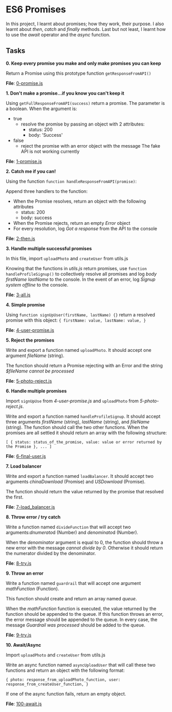 # ES6 Promises

In this project, I learnt about promises; how they work, their purpose. I also learnt about *then*, *catch* and *finally* methods. Last but not least, I learnt how to use the *await* operator and the *async* function.

## Tasks

**0. Keep every promise you make and only make promises you can keep**

Return a Promise using this prototype function ``getResponseFromAPI()``

**File**: [0-promise.js](./0-promise.js)

**1. Don't make a promise...if you know you can't keep it**

Using `getFullResponseFromAPI(success)` return a promise. The parameter is a boolean.
When the argument is:

- true
  - resolve the promise by passing an object with 2 attributes:
    - status: 200
    - body: 'Success'
- false
  - reject the promise with an error object with the message The fake API is not working currently

**File**: [1-promise.js](./1-promise.js)

**2. Catch me if you can!**

Using the function `function handleResponseFromAPI(promise)`:

Append three handlers to the function:

- When the Promise resolves, return an object with the following attributes
  - status: 200
  - body: success
- When the Promise rejects, return an empty *Error* object
- For every resolution, log *Got a response* from the API to the console

**File**: [2-then.js](./2-then.js)

**3. Handle multiple successful promises**

In this file, import `uploadPhoto` and `createUser` from utils.js

Knowing that the functions in *utils.js* return promises, use `function handleProfileSignup()` to collectively resolve all promises and log *body firstName lastName* to the console. In the event of an error, log *Signup system offline* to the console.

**File**: [3-all.js](./3-all.js)

**4. Simple promise**

Using `function signUpUser(firstName, lastName) {}` return a resolved promise with this object:
`{
  firstName: value,
  lastName: value,
}`

**File**: [4-user-promise.js](./4-user-promise.js)

**5. Reject the promises**

Write and export a function named `uploadPhoto`. It should accept one argument *fileName* (string).

The function should return a Promise rejecting with an Error and the string *$fileName cannot be processed*

**File**: [5-photo-reject.js](./5-photo-reject.js)

**6. Handle multiple promises**

Import `signUpUse` from *4-user-promise.js* and `uploadPhoto` from *5-photo-reject.js*.

Write and export a function named `handleProfileSignup`. It should accept three arguments *firstName* (string), *lastName* (string), and *fileName* (string). The function should call the two other functions. When the promises are all settled it should return an array with the following structure:

`[
    {
      status: status_of_the_promise,
      value: value or error returned by the Promise
    },
    ...
  ]`

**File**: [6-final-user.js](./6-final-user.js)

**7. Load balancer**

Write and export a function named `loadBalancer`. It should accept two arguments *chinaDownload* (Promise) and *USDownload* (Promise).

The function should return the value returned by the promise that resolved the first.

**File**: [7-load_balancer.js](./7-load_balancer.js)

**8. Throw error / try catch**

Write a function named `divideFunction` that will accept two arguments:*dnumerato*d (Number) and *denominato*d (Number).

When the *denominator* argument is equal to 0, the function should throw a new error with the message *cannot divide by 0*. Otherwise it should return the numerator divided by the denominator.

**File**: [8-try.js](./8-try.js)

**9. Throw an error**

Write a function named `guardrail` that will accept one argument *mathFunction* (Function).

This function should create and return an array named *queue*.

When the *mathFunction* function is executed, the value returned by the function should be appended to the queue. If this function throws an error, the error message should be appended to the queue. In every case, the message *Guardrail was processed* should be added to the queue.

**File**: [9-try.js](./9-try.js)

**10. Await/Async**

Import `uploadPhoto` and `createUser` from utils.js

Write an async function named `asyncUploadUser` that will call these two functions and return an object with the following format:

`{
  photo: response_from_uploadPhoto_function,
  user: response_from_createUser_function,
}`

If one of the async function fails, return an empty object.

**File**: [100-await.js](./100-await.js)
